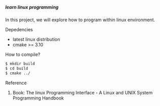 ##### learn linux programming

In this project, we will explore how to program within linux environment.

Depedencies

* latest linux distribution
* cmake >= 3.10

How to compile?
 
```bash
$ mkdir build
$ cd build
$ cmake ../
```

Reference

1. Book: The linux Programming Interface - A Linux and UNIX System Programming Handbook